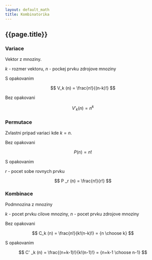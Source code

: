```yaml
---
layout: default_math
title: Kombinatorika
---
```


## {{page.title}}

### Variace

Vektor z mnoziny.

$k$ - rozmer vektoru, $n$ - pockej prvku zdrojove mnoziny

S opakovanim

$$ V_k (n) = \frac{n!}{(n-k)!} $$ 

Bez opakovani

$$ V' _k (n) = n^k $$ 

### Permutace

Zvlastni pripad variaci kde $k = n$.

Bez opakovani

$$ P(n) = n! $$

S opakovanim

$r$ - pocet sobe rovnych prvku

$$ P _r (n)  = \frac{n!}{r!} $$

### Kombinace

Podmnozina z mnoziny

$k$ - pocet prvku cilove mnoziny, $n$ - pocet prvku zdrojove mnoziny

Bez opakovani

$$ C_k (n) = \frac{n!}{k!(n-k)!} = {n \choose k} $$

S opakovanim

$$ C' _k (n) = \frac{(n+k-1)!}{k!(n-1)!} = {n+k-1 \choose n-1} $$


